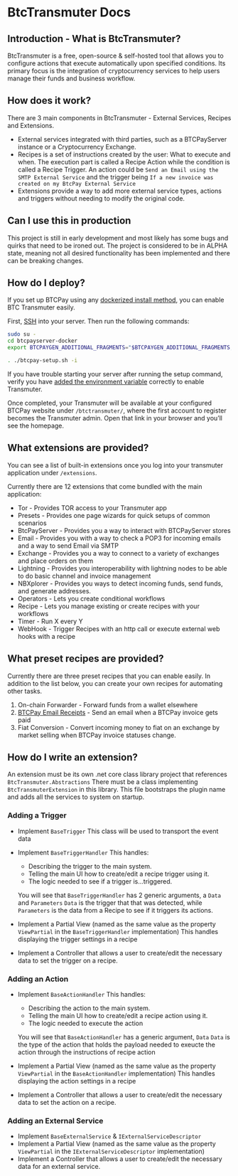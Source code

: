 # BtcTransmuter Docs

## Introduction - What is BtcTransmuter?

BtcTransmuter is a free, open-source & self-hosted tool that allows you to configure actions that execute automatically upon specified conditions. Its primary focus is the integration of cryptocurrency services to help users manage their funds and business workflow.

## How does it work?
There are 3 main components in BtcTransmuter - External Services, Recipes and Extensions. 

* External services integrated with third parties, such as a BTCPayServer instance or a Cryptocurrency Exchange.
* Recipes is a set of instructions created by the user: What to execute and when. The execution part is called a Recipe Action while the condition is called a Recipe Trigger. An action could be `Send an Email using the SMTP External Service` and the trigger being `If a new invoice was created on my BtcPay External Service`
* Extensions provide a way to add more external service types, actions and triggers without needing to modify the original code.

## Can I use this in production
This project is still in early development and most likely has some bugs and quirks that need to be ironed out. The project is considered to be in ALPHA state, meaning not all desired functionality has been implemented and there can be breaking changes.

## How do I deploy?

If you set up BTCPay using any [dockerized install method](https://docs.btcpayserver.org/Docker/), you can enable BTC Transmuter easily.

First, [SSH](https://github.com/JeffVandrewJr/patron/blob/master/SSH.md) into your server.
Then run the following commands:
```bash
sudo su -
cd btcpayserver-docker
export BTCPAYGEN_ADDITIONAL_FRAGMENTS="$BTCPAYGEN_ADDITIONAL_FRAGMENTS;opt-add-btctransmuter"

. ./btcpay-setup.sh -i
```

If you have trouble starting your server after running the setup command, verify you have [added the environment variable](https://docs.btcpayserver.org/FAQ/FAQ-Deployment/#how-can-i-modify-or-deactivate-environment-variables) correctly to enable Transmuter.

Once completed, your Transmuter will be available at your configured BTCPay website under `/btctransmuter/`, where the first account to register becomes the Transmuter admin. Open that link in your browser and you’ll see the homepage.

## What extensions are provided?

You can see a list of built-in extensions once you log into your transmuter application under `/extensions`.

Currently there are 12 extensions that come bundled with the main application:
* Tor - Provides TOR access to your Transmuter app
* Presets - Provides one page wizards for quick setups of common scenarios
* BtcPayServer - Provides you a way to interact with BTCPayServer stores
* Email - Provides you with a way to check a POP3 for incoming emails and a way to send Email via SMTP
* Exchange - Provides you a way to connect to a variety of exchanges and place orders on them
* Lightning - Provides you interoperability with lightning nodes to be able to do basic channel and invoice management 
* NBXplorer - Provides you ways to detect incoming funds, send funds, and generate addresses.
* Operators - Lets you create conditional workflows
* Recipe - Lets you manage existing or create recipes with your workflows
* Timer - Run X every Y
* WebHook - Trigger Recipes with an http call or execute external web hooks with a recipe

## What preset recipes are provided?
Currently there are three preset recipes that you can enable easily. In addition to the list below, you can create your own recipes for automating other tasks.
1. On-chain Forwarder - Forward funds from a wallet elsewhere
2. [BTCPay Email Receipts](docs/EmailReceiptsPreset.md) - Send an email when a BTCPay invoice gets paid
3. Fiat Conversion - Convert incoming money to fiat on an exchange by market selling when BTCPay invoice statuses change.

## How do I write an extension?

An extension must be its own .net core class library project that references `BtcTransmuter.Abstractions`
There must be a class implementing `BtcTransmuterExtension` in this library. This file bootstraps the plugin name and adds all the services to system on startup.

### Adding a Trigger

* Implement `BaseTrigger` This class will be used to transport the event data
* Implement `BaseTriggerHandler` This handles:
  * Describing the trigger to the main system. 
  * Telling the main UI how to create/edit a recipe trigger using it.
  * The logic needed to see if a trigger is...triggered.
  
  You will see that `BaseTriggerHandler` has 2 generic arguments, a `Data` and `Parameters`
   `Data` is the trigger that that was detected, while `Parameters` is the data from a Recipe to see if it triggers its actions. 
* Implement a Partial View (named as the same value as the property `ViewPartial` in the `BaseTriggerHandler` implementation)
  This handles displaying the trigger settings in a recipe
* Implement a Controller that allows a user to create/edit the necessary data to set the trigger on a recipe.

### Adding an Action
* Implement `BaseActionHandler` This handles:
  * Describing the action to the main system. 
  * Telling the main UI how to create/edit a recipe action using it.
  * The logic needed to execute the action
  
  You will see that `BaseActionHandler` has a generic argument, `Data`
   `Data` is the type of the action that holds the payload needed to exeucte the action through the instructions of recipe action
* Implement a Partial View (named as the same value as the property `ViewPartial` in the `BaseActionHandler` implementation)
  This handles displaying the action settings in a recipe
* Implement a Controller that allows a user to create/edit the necessary data to set the action on a recipe.


### Adding an External Service
* Implement `BaseExternalService` & `IExternalServiceDescriptor`
* Implement a Partial View (named as the same value as the property `ViewPartial` in the `IExternalServiceDescriptor` implementation)
* Implement a Controller that allows a user to create/edit the necessary data for an external service.

